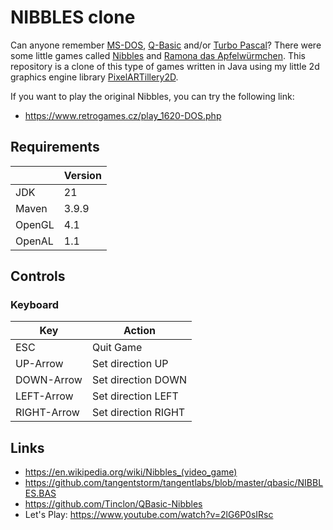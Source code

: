 # NIBBLES clone

Can anyone remember [MS-DOS][msdos], [Q-Basic][qbasic] and/or [Turbo Pascal][pascal]?
There were some little games called [Nibbles][uvl-nibbles] and [Ramona das Apfelwürmchen][uvl-ramona].
This repository is a clone of this type of games written in Java using my little 2d graphics
engine library [PixelARTillery2D][pixelartillery].

If you want to play the original Nibbles, you can try the following link:
* https://www.retrogames.cz/play_1620-DOS.php

## Requirements

|        | Version |
|--------|---------|
| JDK    | 21      |
| Maven  | 3.9.9   |
| OpenGL | 4.1     |
| OpenAL | 1.1     |

## Controls 

### Keyboard

| Key         | Action              |
|-------------|---------------------|
| ESC         | Quit Game           |
| UP-Arrow    | Set direction UP    |
| DOWN-Arrow  | Set direction DOWN  |
| LEFT-Arrow  | Set direction LEFT  |
| RIGHT-Arrow | Set direction RIGHT |

## Links

* https://en.wikipedia.org/wiki/Nibbles_(video_game)
* https://github.com/tangentstorm/tangentlabs/blob/master/qbasic/NIBBLES.BAS
* https://github.com/Tinclon/QBasic-Nibbles
* Let's Play: https://www.youtube.com/watch?v=2lG6P0sIRsc

[comment]: <> (collection of links sorted alphabetically ascending)

[msdos]: https://en.wikipedia.org/wiki/MS-DOS

[pixelartillery]: https://github.com/mwttg/pixel-artillery-2d

[qbasic]: https://de.wikipedia.org/wiki/QBasic

[pascal]: https://en.wikipedia.org/wiki/Turbo_Pascal

[uvl-nibbles]: https://www.uvlist.net/game-250993-QBasic+Nibbles

[uvl-ramona]: https://www.uvlist.net/game-191877-Ramona+das+Apfel+Wurmchen
